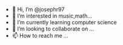- 👋 Hi, I’m @josephr97
- 👀 I’m interested in music,math...
- 🌱 I’m currently learning computer science
- 💞️ I’m looking to collaborate on ...
- 📫 How to reach me ...

<!---
josephr97/josephr97 is a ✨ special ✨ repository because its `README.md` (this file) appears on your GitHub profile.
You can click the Preview link to take a look at your changes.
--->
